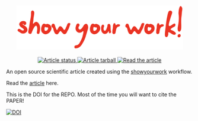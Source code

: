 <p align="center">
<a href="https://github.com/showyourwork/showyourwork">
<img width = "450" src="https://raw.githubusercontent.com/showyourwork/.github/main/images/showyourwork.png" alt="showyourwork"/>
</a>
<br>
<br>
<a href="https://github.com/nstarman/stellar_stream_density_ml_paper/actions/workflows/build.yml">
<img src="https://github.com/nstarman/stellar_stream_density_ml_paper/actions/workflows/build.yml/badge.svg?branch=main" alt="Article status"/>
</a>
<a href="https://github.com/nstarman/stellar_stream_density_ml_paper/raw/main-pdf/arxiv.tar.gz">
<img src="https://img.shields.io/badge/article-tarball-blue.svg?style=flat" alt="Article tarball"/>
</a>
<a href="https://github.com/nstarman/stellar_stream_density_ml_paper/raw/main-pdf/ms.pdf">
<img src="https://img.shields.io/badge/article-pdf-blue.svg?style=flat" alt="Read the article"/>
</a>
</p>

An open source scientific article created using the [showyourwork](https://github.com/showyourwork/showyourwork) workflow.

Read the [article](https://arxiv.org/abs/2311.16960) here.

This is the DOI for the REPO. Most of the time you will want to cite the PAPER!

[![DOI](https://zenodo.org/badge/DOI/10.5281/zenodo.10903751.svg)](https://doi.org/10.5281/zenodo.10903752)
